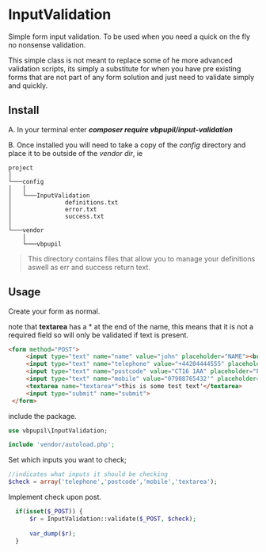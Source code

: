 # InputValidation
Simple form input validation. To be used when you need a quick on the fly no nonsense validation.

This simple class is not meant to replace some of he more advanced validation scripts, its simply a substitute for
when you have pre existing forms that are not part of any form solution and just need to validate
simply and quickly.

## Install
A. In your terminal enter ***composer require vbpupil/input-validation***


B. Once installed you will need to take a copy of the *config* directory and place it to be outside of the *vendor dir*, ie

```
project
│
└───config
│   │
│   └───InputValidation
│               definitions.txt
│               error.txt
│               success.txt
│   
└───vendor
    │
    └───vbpupil
```

>This directory contains files that allow you to manage your definitions aswell as err and success return text. 


## Usage

Create your form as normal.

note that **textarea** has a \* at the end of the name, this means that it is not a required field so 
will only be validated if text is present.
```html
<form method="POST">
     <input type="text" name="name" value="john" placeholder="NAME"><br>
     <input type="text" name="telephone" value="+44204444555" placeholder="TELEPHONE"><br>
     <input type="text" name="postcode" value="CT16 1AA" placeholder="POSTCODE"><br>
     <input type="text" name="mobile" value="07908765432'" placeholder="MOBILE"><br>
     <textarea name="textarea*">this is some test text'</textarea>
     <input type="submit" name="submit">
 </form>
 ```
 
 include the package.
 ```php
 use vbpupil\InputValidation;
 
 include 'vendor/autoload.php';
 
```

Set which inputs you want to check;

  ```php
 //indicates what inputs it should be checking
 $check = array('telephone','postcode','mobile','textarea');

 ```
 
 Implement check upon post.
```php
  if(isset($_POST)) {
      $r = InputValidation::validate($_POST, $check);
  
      var_dump($r);
  }
  ```